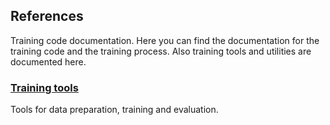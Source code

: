 ## References

Training code documentation. Here you can find the documentation for the training code and the training process. Also training tools and utilities are documented here.

### [Training tools](tools.md)

Tools for data preparation, training and evaluation.
